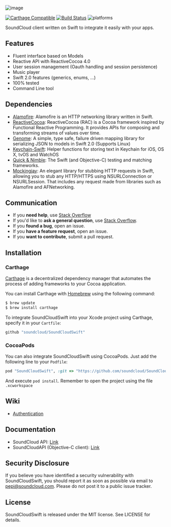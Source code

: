 ![image](https://github.com/soundcloud/SoundCloudSwift/blob/master/Assets/header.png?raw=true)

[![Carthage Compatible](https://img.shields.io/badge/Carthage-compatible-4BC51D.svg?style=flat)](https://github.com/Carthage/Carthage)
[![Build Status](https://travis-ci.org/soundcloud/SoundCloudSwift.svg?branch=feature%2Fmodels)](https://travis-ci.org/soundcloud/SoundCloudSwift)
![platforms](https://img.shields.io/badge/platform-ios|osx|watchos-lightgrey.svg?style=flat)

SoundCloud client written on Swift to integrate it easily with your apps.

## Features
- Fluent interface based on Models
- Reactive API with ReactiveCocoa 4.0
- User session management (Oauth handling and session persistence)
- Music player
- Swift 2.0 features (generics, enums, ...)
- 100% tested
- Command Line tool

## Dependencies
- [Alamofire](https://github.com/Alamofire/Alamofire): Alamofire is an HTTP networking library written in Swift.
- [ReactiveCocoa](https://github.com/ReactiveCocoa/ReactiveCocoa): ReactiveCocoa (RAC) is a Cocoa framework inspired by Functional Reactive Programming. It provides APIs for composing and transforming streams of values over time.
- [Genome](https://github.com/LoganWright/Genome): A simple, type safe, failure driven mapping library for serializing JSON to models in Swift 2.0 (Supports Linux)
- [Keychain-Swift](https://github.com/marketplacer/keychain-swift): Helper functions for storing text in Keychain for iOS, OS X, tvOS and WatchOS
- [Quick & Nimble](https://github.com/quick): The Swift (and Objective-C) testing and matching frameworks.
- [Mockingjay](https://github.com/kylef/Mockingjay): An elegant library for stubbing HTTP requests in Swift, allowing you to stub any HTTP/HTTPS using NSURLConnection or NSURLSession. That includes any request made from libraries such as Alamofire and AFNetworking.

## Communication
- If you **need help**, use [Stack Overflow](http://stackoverflow.com/questions/tagged/soundcloudswift)
- If you'd like to **ask a general question**, use [Stack Overflow](http://stackoverflow.com/questions/tagged/soundcloudswift).
- If you **found a bug**, open an issue.
- If you **have a feature request**, open an issue.
- If you **want to contribute**, submit a pull request.

## Installation
### Carthage

[Carthage](https://github.com/Carthage/Carthage) is a decentralized dependency manager that automates the process of adding frameworks to your Cocoa application.

You can install Carthage with [Homebrew](http://brew.sh/) using the following command:

```bash
$ brew update
$ brew install carthage
```

To integrate SoundCloudSwift into your Xcode project using Carthage, specify it in your `Cartfile`:

```ruby
github "soundcloud/SoundCloudSwift"
```

### CocoaPods

You can also integrate SoundCloudSwift using CocoaPods. Just add the following line to your `Podfile`:

```ruby
pod "SoundCloudSwift", :git => "https://github.com/soundcloud/SoundCloudSwift.git"
```

And execute `pod install`. Remember to open the project using the file `.xcworkspace`


## Wiki

- [Authentication](Wiki/authentication.md)

## Documentation
- SoundCloud API: [Link](https://developers.soundcloud.com/docs/api/guide)
- SoundCloudAPI (Objective-C client): [Link](https://github.com/soundcloud/CocoaSoundCloudAPI)

## Security Disclosure

If you believe you have identified a security vulnerability with SoundCloudSwift, you should report it as soon as possible via email to pepi@soundcloud.com. Please do not post it to a public issue tracker.

## License

SoundCloudSwift is released under the MIT license. See LICENSE for details.
